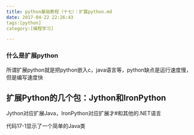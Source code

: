 ```yaml
---
title: python基础教程（十七）：扩展python.md
date: 2017-04-22 22:26:43
tags:[python]
category:[编程学习]

---
```


### 什么是扩展python

<!--more-->

所谓扩展python就是把python嵌入c，java语言等，python缺点是运行速度慢，但是编写速度快

## 扩展Python的几个包：Jython和IronPython

Jython对应扩展Java，IronPython对应扩展才#和其他的.NET语言

代码17-1显示了一个简单的Java类